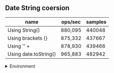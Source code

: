 ## Date String coersion

|name|ops/sec|samples|
|-|-|-|
|Using String()|880,095|440048|
|Using brackets {}|875,332|437667|
|Using '' + |878,930|439466|
|Using date.toString()|965,883|482942|


<details>
<summary>Environment</summary>

* __Machine:__ linux x64 | 4 vCPUs | 7.6GB Mem
* __Run:__ Mon Sep 02 2024 15:10:11 GMT+0000 (Coordinated Universal Time)
</details>

<!--
{"environment":{"platform":"linux","arch":"x64","cpus":4,"totalMemory":7.588970184326172},"benchmarks":[{"name":"Using String()","opsSec":880095.314847445,"samples":440048},{"name":"Using brackets {}","opsSec":875332.7693856625,"samples":437667},{"name":"Using '' + ","opsSec":878930.6288184873,"samples":439466},{"name":"Using date.toString()","opsSec":965883.1692262036,"samples":482942}]}-->
